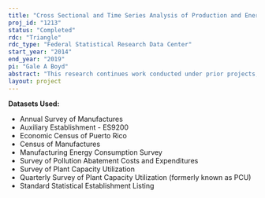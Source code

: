 ```yaml
---
title: "Cross Sectional and Time Series Analysis of Production and Energy Efficiency in Manufacturing"
proj_id: "1213"
status: "Completed"
rdc: "Triangle"
rdc_type: "Federal Statistical Research Data Center"
start_year: "2014"
end_year: "2019"
pi: "Gale A Boyd"
abstract: "This research continues work conducted under prior projects, conducting both cross-sectional and time series analyses of the underlying causes of changes in the distributions of production and energy efficiency. The principal analytic approach will be the application of frontier production functions and related procedures. Prior projects have successfully implemented these methods for selected industrial sectors."
layout: project
---
```


**Datasets Used:**

  - Annual Survey of Manufactures 
  - Auxiliary Establishment - ES9200 
  - Economic Census of Puerto Rico 
  - Census of Manufactures 
  - Manufacturing Energy Consumption Survey 
  - Survey of Pollution Abatement Costs and Expenditures 
  - Survey of Plant Capacity Utilization 
  - Quarterly Survey of Plant Capacity Utilization (formerly known as PCU) 
  - Standard Statistical Establishment Listing 


